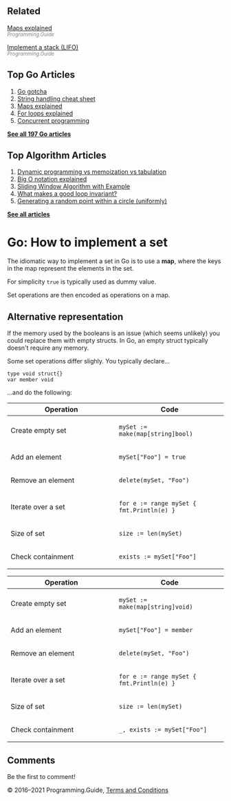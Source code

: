 <span class="underline"></span>

<span class="underline"></span>

## Related

[Maps explained](maps-explained.html)  
<span style="color: grey; font-style: italic; font-size: smaller">Programming.Guide</span>

[Implement a stack (LIFO)](implement-stack.html)  
<span style="color: grey; font-style: italic; font-size: smaller">Programming.Guide</span>

## Top Go Articles

1.  [Go gotcha](go-gotcha.html)
2.  [String handling cheat sheet](string-functions-reference-cheat-sheet.html)
3.  [Maps explained](maps-explained.html)
4.  [For loops explained](for-loop.html)
5.  [Concurrent programming](go-concurrency-tutorial.html)

[**See all 197 Go articles**](index.html)

<span class="underline"></span>

## Top Algorithm Articles

1.  [Dynamic programming vs memoization vs tabulation](../dynamic-programming-vs-memoization-vs-tabulation.html)
2.  [Big O notation explained](../big-o-notation-explained.html)
3.  [Sliding Window Algorithm with Example](../sliding-window-example.html)
4.  [What makes a good loop invariant?](../what-makes-a-good-loop-invariant.html)
5.  [Generating a random point within a circle (uniformly)](../random-point-within-circle.html)

[**See all articles**](../index.html)

# Go: How to implement a set

The idiomatic way to implement a set in Go is to use a **map**, where the keys in the map represent the elements in the set.

For simplicity `true` is typically used as dummy value.

Set operations are then encoded as operations on a map.

## Alternative representation

If the memory used by the booleans is an issue (which seems unlikely) you could replace them with empty structs. In Go, an empty struct typically doesn't require any memory.

Some set operations differ slighly. You typically declare…

    type void struct{}
    var member void

…and do the following:

<table><colgroup><col style="width: 50%" /><col style="width: 50%" /></colgroup><thead><tr class="header"><th>Operation</th><th>Code</th></tr></thead><tbody><tr class="odd"><td>Create empty set</td><td><p><code>mySet := make(map[string]bool)</code></p></td></tr><tr class="even"><td>Add an element</td><td><p><code>mySet["Foo"] = true</code></p></td></tr><tr class="odd"><td>Remove an element</td><td><p><code>delete(mySet, "Foo")</code></p></td></tr><tr class="even"><td>Iterate over a set</td><td><p><code>for e := range mySet { fmt.Println(e) }</code></p></td></tr><tr class="odd"><td>Size of set</td><td><p><code>size := len(mySet)</code></p></td></tr><tr class="even"><td>Check containment</td><td><p><code>exists := mySet["Foo"]</code></p></td></tr></tbody></table>

<table><colgroup><col style="width: 50%" /><col style="width: 50%" /></colgroup><thead><tr class="header"><th>Operation</th><th>Code</th></tr></thead><tbody><tr class="odd"><td>Create empty set</td><td><p><code>mySet := make(map[string]void)</code></p></td></tr><tr class="even"><td>Add an element</td><td><p><code>mySet["Foo"] = member</code></p></td></tr><tr class="odd"><td>Remove an element</td><td><p><code>delete(mySet, "Foo")</code></p></td></tr><tr class="even"><td>Iterate over a set</td><td><p><code>for e := range mySet { fmt.Println(e) }</code></p></td></tr><tr class="odd"><td>Size of set</td><td><p><code>size := len(mySet)</code></p></td></tr><tr class="even"><td>Check containment</td><td><p><code>_, exists := mySet["Foo"]</code></p></td></tr></tbody></table>

## Comments

Be the first to comment!

© 2016–2021 Programming.Guide, [Terms and Conditions](../terms-and-conditions.html)
